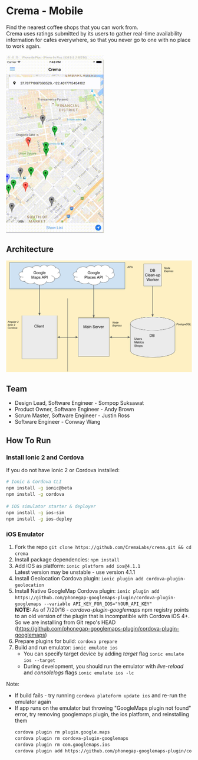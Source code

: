 # Crema - Mobile

Find the nearest coffee shops that you can work from. <br/>
Crema uses ratings submitted by its users to gather real-time availability information for cafes everywhere, so that you never go to one with no place to work again. <br/><br/>
![alt text](./www/images/crema.gif "Crema Screencast")

## Architecture
![alt text](./www/images/ArchitectureDiagram.png "Crema Architecture")

## Team
* Design Lead, Software Engineer  - Sompop Suksawat
* Product Owner, Software Engineer - Andy Brown
* Scrum Master, Software Engineer - Justin Ross
* Software Engineer - Conway Wang

## How To Run

### Install Ionic 2 and Cordova

If you do not have Ionic 2 or Cordova installed:
```bash
# Ionic & Cordova CLI
npm install -g ionic@beta
npm install -g cordova

# iOS simulator starter & deployer
npm install -g ios-sim
npm install -g ios-deploy
```


### iOS Emulator

1. Fork the repo `git clone https://github.com/CremaLabs/crema.git && cd crema`
2. Install package dependencies: `npm install`
3. Add iOS as platform: `ionic platform add ios@4.1.1` <br/>
   Latest version may be unstable - use version 4.1.1
4. Install Geolocation Cordova plugin: `ionic plugin add cordova-plugin-geolocation`
5. Install Native GoogleMap Cordova plugin: `ionic plugin add https://github.com/phonegap-googlemaps-plugin/cordova-plugin-googlemaps --variable API_KEY_FOR_IOS="YOUR_API_KEY"` <br/>
   **NOTE:** As of 7/20/16 - _cordova-plugin-googlemaps_ npm registry points to an old version of the plugin that is incompatible with Cordova iOS 4+. So we are installing from Git repo's HEAD (https://github.com/phonegap-googlemaps-plugin/cordova-plugin-googlemaps)
6. Prepare plugins for build: `cordova prepare`
7. Build and run emulator: `ionic emulate ios` <br/>
   - You can specify target device by adding *target* flag `ionic emulate ios --target` <br/>
   - During development, you should run the emulator with _live-reload_ and _consolelogs_ flags `ionic emulate ios -lc`

Note:
* If build fails - try running `cordova plateform update ios` and re-run the emulator again
* If app runs on the emulator but throwing "GoogleMaps plugin not found" error, try removing googlemaps plugin, the ios platform, and reinstalling them
  ```bash
  cordova plugin rm plugin.google.maps
  cordova plugin rm cordova-plugin-googlemaps
  cordova plugin rm com.googlemaps.ios
  cordova plugin add https://github.com/phonegap-googlemaps-plugin/cordova-plugin-googlemaps --variable API_KEY_FOR_IOS="YOUR_API_KEY"
  ```
